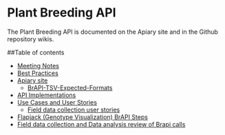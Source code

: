 Plant Breeding API
==================

The Plant Breeding API is documented on the Apiary site and in the Github repository wikis. 

##Table of contents
* [Meeting Notes](https://github.com/plantbreeding/documentation/wiki/Meeting-notes)
* [Best Practices](https://github.com/plantbreeding/documentation/wiki/Best-Practices-and-Conventions)
* [Apiary site](http://docs.brapi.apiary.io)
  * [BrAPI-TSV-Expected-Formats](https://github.com/plantbreeding/Documentation/wiki/BrAPI-TSV-Expected-Formats)
* [API Implementations](https://github.com/plantbreeding/field-data-collection/wiki/API-Implementations)
* [Use Cases and User Stories](https://github.com/plantbreeding/documentation/wiki/Use-Cases-and-User-Stories)
  * [Field data collection user stories](https://github.com/plantbreeding/Documentation/wiki/Field-Data-Collection-Use-Cases)
* [Flapjack (Genotype Visualization) BrAPI Steps](https://github.com/plantbreeding/documentation/wiki/Flapjack-(Genotype-Visualization)-BrAPI-Steps)
* [Field data collection and Data analysis review of Brapi calls](https://github.com/plantbreeding/Documentation/wiki/Field-data-collection-and-Data-analysis-review-of-Brapi-calls)
